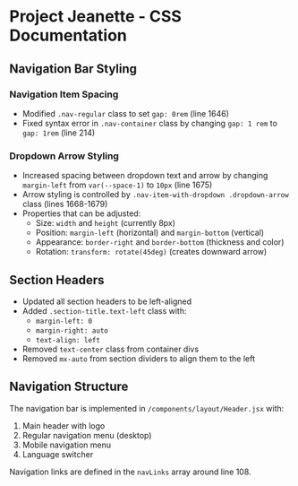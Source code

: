 # Project Jeanette - CSS Documentation

## Navigation Bar Styling

### Navigation Item Spacing
- Modified `.nav-regular` class to set `gap: 0rem` (line 1646)
- Fixed syntax error in `.nav-container` class by changing `gap: 1 rem` to `gap: 1rem` (line 214)

### Dropdown Arrow Styling
- Increased spacing between dropdown text and arrow by changing `margin-left` from `var(--space-1)` to `10px` (line 1675)
- Arrow styling is controlled by `.nav-item-with-dropdown .dropdown-arrow` class (lines 1668-1679)
- Properties that can be adjusted:
  - Size: `width` and `height` (currently 8px)
  - Position: `margin-left` (horizontal) and `margin-bottom` (vertical)
  - Appearance: `border-right` and `border-bottom` (thickness and color)
  - Rotation: `transform: rotate(45deg)` (creates downward arrow)

## Section Headers

- Updated all section headers to be left-aligned
- Added `.section-title.text-left` class with:
  - `margin-left: 0`
  - `margin-right: auto`
  - `text-align: left`
- Removed `text-center` class from container divs
- Removed `mx-auto` from section dividers to align them to the left

## Navigation Structure

The navigation bar is implemented in `/components/layout/Header.jsx` with:
1. Main header with logo
2. Regular navigation menu (desktop)
3. Mobile navigation menu
4. Language switcher

Navigation links are defined in the `navLinks` array around line 108.
